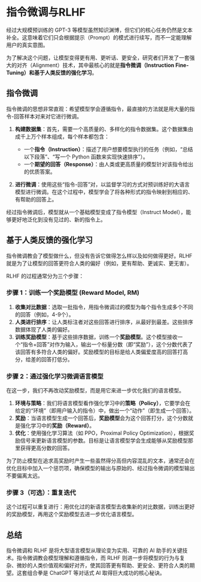 # 指令微调与RLHF

经过大规模预训练的 GPT-3 等模型虽然知识渊博，但它们的核心任务仍然是文本补全。这意味着它们只会根据提示（Prompt）的模式进行续写，而不一定能理解用户的真实意图。

为了解决这个问题，让模型变得更有用、更听话、更安全，研究者们开发了一套强大的对齐（Alignment）技术，其中最核心的就是**指令微调（Instruction Fine-Tuning）**和**基于人类反馈的强化学习**。

## 指令微调

指令微调的思想非常直观：希望模型学会遵循指令，最直接的方法就是用大量的指令-回答样本对来对它进行微调。

1.  **构建数据集**：首先，需要一个高质量的、多样化的指令数据集。这个数据集由成千上万个样本组成，每个样本都包含：
    -   一个**指令（Instruction）**：描述了用户想要模型执行的任务（例如，“总结以下段落”、“写一个 Python 函数来实现快速排序”）。
    -   一个**期望的回答（Response）**：由人类或更高质量的模型针对该指令给出的优质答案。

2.  **进行微调**：使用这些“指令-回答”对，以监督学习的方式对预训练好的大语言模型进行微调。在这个过程中，模型学会了将各种形式的指令映射到相应的、有帮助的回答上。

经过指令微调后，模型就从一个基础模型变成了指令模型（Instruct Model），能够更好地泛化到没有见过的、新的指令上。

## 基于人类反馈的强化学习

指令微调教会了模型做什么，但没有告诉它做得怎么样以及如何做得更好。RLHF就是为了让模型的回答更符合人类的偏好（例如，更有帮助、更诚实、更无害）。

RLHF 的过程通常分为三个步骤：

### 步骤 1：训练一个奖励模型 (Reward Model, RM)

1.  **收集对比数据**：选取一批指令，用指令微调过的模型为每个指令生成多个不同的回答（例如，4-9个）。
2.  **人类进行排序**：让人类标注者对这些回答进行排序，从最好到最差。这些排序数据体现了人类的偏好。
3.  **训练奖励模型**：基于这些排序数据，训练一个**奖励模型**。这个模型接收一个“指令+回答”对作为输入，输出一个标量分数（即“奖励”），这个分数代表了该回答有多符合人类的偏好。奖励模型的目标是给人类偏爱度高的回答打高分，给差的回答打低分。

### 步骤 2：通过强化学习微调语言模型

在这一步，我们不再改动奖励模型，而是用它来进一步优化我们的语言模型。

1.  **环境与策略**：我们将语言模型看作强化学习中的**策略（Policy）**，它要学会在给定的“环境”（即用户输入的指令）中，做出一个“动作”（即生成一个回答）。
2.  **奖励**：当语言模型生成一个回答后，**奖励模型**会为这个回答打分，这个分数就是强化学习中的**奖励（Reward）**。
3.  **优化**：使用强化学习算法（如 PPO，Proximal Policy Optimization），根据奖励信号来更新语言模型的参数。目标是让语言模型学会生成能够从奖励模型那里获得更高分数的回答。

为了防止模型在追求高奖励时产生一些虽然得分高但内容混乱的文本，通常还会在优化目标中加入一个惩罚项，确保模型的输出与原始的、经过指令微调的模型输出不要偏离太远。

### 步骤 3（可选）：重复迭代

这个过程可以重复进行：用优化过的新语言模型去收集新的对比数据，训练出更好的奖励模型，再用这个奖励模型去进一步优化语言模型。

## 总结

指令微调和 RLHF 是将大型语言模型从理论变为实用、可靠的 AI 助手的关键技术。指令微调教会模型理解和遵循指令，而 RLHF 则进一步将模型的行为与复杂、微妙的人类价值观和偏好对齐，使其回答更有帮助、更安全、更符合人类的期望。这套组合拳是 ChatGPT 等对话式 AI 取得巨大成功的核心秘诀。